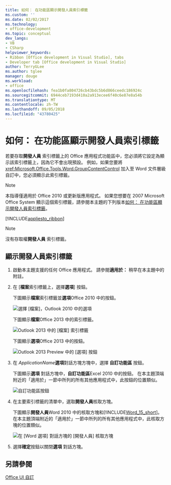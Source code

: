 ```yaml
---
title: 如何： 在功能區顯示開發人員索引標籤
ms.custom: ''
ms.date: 02/02/2017
ms.technology:
- office-development
ms.topic: conceptual
dev_langs:
- VB
- CSharp
helpviewer_keywords:
- Ribbon [Office development in Visual Studio], tabs
- Developer tab [Office development in Visual Studio]
author: TerryGLee
ms.author: tglee
manager: douge
ms.workload:
- office
ms.openlocfilehash: fea1b0fa804726cb43bdc5b6d866ceedc186924c
ms.sourcegitcommit: 6944ceb7193d410a2a913ecee6f40c6e87e8a54b
ms.translationtype: MT
ms.contentlocale: zh-TW
ms.lasthandoff: 09/05/2018
ms.locfileid: "43780425"
---
```

# <a name="how-to-show-the-developer-tab-on-the-ribbon"></a>如何： 在功能區顯示開發人員索引標籤
  若要存取**開發人員** 索引標籤上的 Office 應用程式功能區中，您必須將它設定為顯示該索引標籤上，因為它不會出現預設。 例如，如果您要將 <xref:Microsoft.Office.Tools.Word.GroupContentControl> 加入至 Word 文件層級自訂中，您必須顯示此索引標籤。  
  
> [!NOTE]  
>  本指導僅適用於 Office 2010 或更新版應用程式。 如果您想要在 2007 Microsoft Office System 顯示這個索引標籤，請參閱本主題的下列版本[如何： 在功能區顯示開發人員索引標籤](http://msdn.microsoft.com/library/bb608625(v=vs.90).aspx)。  
  
 [!INCLUDE[appliesto_ribbon](../vsto/includes/appliesto-ribbon-md.md)]  
  
> [!NOTE]  
>  沒有存取權**開發人員** 索引標籤。  
  
## <a name="to-show-the-developer-tab"></a>顯示開發人員索引標籤  
  
1.  啟動本主題支援的任何 Office 應用程式。 請參閱**適用於：** 稍早在本主題中的附註。  
  
2.  在 [**檔案**索引標籤上，選擇**選項**] 按鈕。  
  
     下圖顯示**檔案**索引標籤並**選項**Office 2010 中的按鈕。  
  
     ![選擇 [檔案]，Outlook 2010 中的選項](../vsto/media/vsto-office-file-tab.png "Outlook 2010 中選擇 [檔案]，選項")  
  
     下圖顯示**檔案**Office 2013 中的索引標籤。  
  
     ![Outlook 2013 中的 [檔案] 索引標籤](../vsto/media/vsto-office2013-filetab.png "Outlook 2013 中的 [檔案] 索引標籤")  
  
     下圖顯示**選項**Office 2013 中的按鈕。  
  
     ![Outlook 2013 Preview 中的 [選項] 按鈕](../vsto/media/vsto-office2013-optionsbutton.png "Outlook 2013 Preview 中的 [選項] 按鈕")  
  
3.  在  _ApplicationName_**選項**對話方塊方塊中，選擇 **自訂功能區** 按鈕。  
  
     下圖顯示**選項** 對話方塊中，**自訂功能區**Excel 2010 中的按鈕。 在本主題頂端附近的「適用於」一節中所列的所有其他應用程式中，此按鈕的位置類似。  
  
     ![自訂功能區按鈕](../vsto/media/vsto-office2010-customizeribbonbutton.png "自訂功能區按鈕")  
  
4.  在主要索引標籤的清單中，選取**開發人員**核取方塊。  
  
     下圖顯示**開發人員**Word 2010 中的核取方塊和[!INCLUDE[Word_15_short](../vsto/includes/word-15-short-md.md)]。 在本主題頂端附近的「適用於」一節中所列的所有其他應用程式中，此核取方塊的位置類似。  
  
     ![在 [Word 選項] 對話方塊的 [開發人員] 核取方塊](../vsto/media/vsto-office2010-developercheckbox.png "The Developer 核取方塊，在 [Word 選項] 對話方塊")  
  
5.  選擇**確定**按鈕以關閉**選項** 對話方塊。  
  
## <a name="see-also"></a>另請參閱  
 [Office UI 自訂](../vsto/office-ui-customization.md)  
  
  
